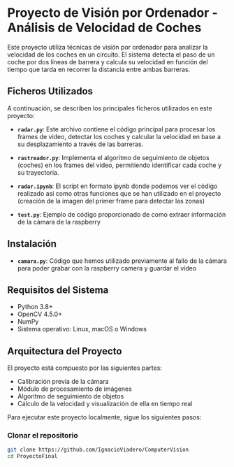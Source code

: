 # Proyecto de Visión por Ordenador - Análisis de Velocidad de Coches

Este proyecto utiliza técnicas de visión por ordenador para analizar la velocidad de los coches en un circuito. El sistema detecta el paso de un coche por dos líneas de barrera y calcula su velocidad en función del tiempo que tarda en recorrer la distancia entre ambas barreras.

## Ficheros Utilizados

A continuación, se describen los principales ficheros utilizados en este proyecto:

- **`radar.py`**: Este archivo contiene el código principal para procesar los frames de video, detectar los coches y calcular la velocidad en base a su desplazamiento a través de las barreras.
  
- **`rastreador.py`**: Implementa el algoritmo de seguimiento de objetos (coches) en los frames del video, permitiendo identificar cada coche y su trayectoria.

- **`radar.ipynb`**: El script en formato ipynb donde podemos ver el código realizado así como otras funciones que se han utilizado en el proyecto (creación de la imagen del primer frame para detectar las zonas)
- **`test.py`**: Ejemplo de código proporcionado de como extraer información de la cámara de la raspberry
## Instalación
- **`camara.py`**: Código que hemos utilizado previamente al fallo de la cámara para poder grabar con la raspberry camera y guardar el vídeo

## Requisitos del Sistema

- Python 3.8+
- OpenCV 4.5.0+
- NumPy
- Sistema operativo: Linux, macOS o Windows

## Arquitectura del Proyecto

El proyecto está compuesto por las siguientes partes:
- Calibración previa de la cámara
- Módulo de procesamiento de imágenes
- Algoritmo de seguimiento de objetos
- Cálculo de la velocidad y visualización de ella en tiempo real


Para ejecutar este proyecto localmente, sigue los siguientes pasos:

### Clonar el repositorio

```bash
git clone https://github.com/IgnacioViadero/ComputerVision
cd ProyectoFinal
